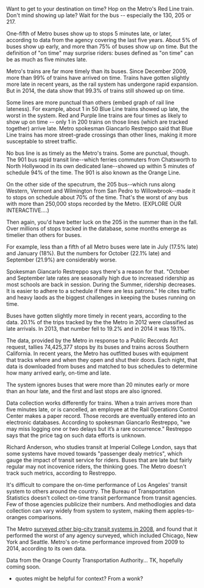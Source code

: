Want to get to your destination on time? Hop on the Metro's Red Line train. Don't mind showing up late? Wait for the bus -- especially the 130, 205 or 217.

One-fifth of Metro buses show up to stops 5 minutes late, or later, according to data from the agency covering the last five years. About 5% of buses show up early, and more than 75% of buses show up on time. But the definition of "on time" may surprise riders: buses defined as "on time" can be as much as five minutes late.

Metro's trains are far more timely than its buses. Since December 2009, more than 99% of trains have arrived on time. Trains have gotten slightly more late in recent years, as the rail system has undergone rapid expansion. But in 2014, the data show that 99.3% of trains still showed up on time.

Some lines are more punctual than others (embed graph of rail line lateness). For example, about 1 in 50 Blue Line trains showed up late, the worst in the system. Red and Purple line trains are four times as likely to show up on time -- only 1 in 200 trains on those lines (which are tracked together) arrive late. Metro spokesman Giancarlo Restreppo said that Blue Line trains has more street-grade crossings than other lines, making it more susceptable to street traffic.

No bus line is as timely as the Metro's trains. Some are punctual, though. The 901 bus rapid transit line--which ferries commuters from Chatsworth to North Hollywood in its own dedicated lane--showed up within 5 minutes of schedule 94% of the time. The 901 is also known as the Orange Line.

On the other side of the specutrum, the 205 bus--which runs along Western, Vermont and Wilmington from San Pedro to Willowbrook--made it to stops on schedule about 70% of the time. That's the worst of any bus with more than 250,000 stops recorded by the Metro. (EXPLORE OUR INTERACTIVE....)

Then again, you'd have better luck on the 205 in the summer than in the fall. Over millions of stops tracked in the database, some months emerge as timelier than others for buses.

For example, less than a fifth of all Metro buses were late in July (17.5% late) and January (18%). But the numbers for October (22.1% late) and September (21.9%) are considerably worse. 

Spokesman Giancarlo Restreppo says there's a reason for that. "October and September late rates are seasonally high due to increased ridership as most schools are  back in session. During the Summer, ridership decreases. It is easier to adhere to a schedule if there are less patrons." He cites traffic and heavy laods as the biggest challenges in keeping the buses running on time.

Buses have gotten slightly more timely in recent years, according to the data. 20.1% of the trips tracked by the the Metro in 2012 were classified as late arrivals. In 2013, that number fell to 19.2% and in 2014 it was 19.1%.

The data, provided by the Metro in response to a Public Records Act request, tallies 74,425,377 stops by its buses and trains across Southern California. In recent years, the Metro has outfitted buses with equipment that tracks where and when they open and shut their doors. Each night, that data is downloaded from buses and matched to bus schedules to determine how many arrived early, on-time and late. 

The system ignores buses that were more than 20 minutes early or more than an hour late, and the first and last stops are also ignored.

Data collection works differently for trains. When a train arrives more than five minutes late, or is cancelled, an employee at the Rail Operations Control Center makes a paper record. Those records are eventually entered into an electronic databases. According to spokesman Giancarlo Restreppo, "we may miss logging one or two delays but it’s a rare occurrence." Restreppo says that the price tag on such data efforts is unknown.

Richard Anderson, who studies transit at Imperial College London, says that some systems have moved towards "passenger dealy metrics", which gauge the impact of transit service for riders. Buses that are late but fairly regular may not incovenice riders, the thinking goes. The Metro doesn't track such metrics, according to Restreppo.

It's difficult to compare the on-time performance of Los Angeles' transit system to others around the country. The Bureau of Transportation Statistics doesn't collect on-time transit performance from transit agencies. Few of those agencies publicize their numbers. And methodlogies and data collection can vary widely from system to system, making them apples-to-oranges comparisons.

The Metro [surveyed other big-city transit systems in 2008](http://media.metro.net/board/Items/2008/06_june/20080618F&BItem18.pdf), and found that it performed the worst of any agency surveyed, which included Chicago, New York and Seattle. Metro's on-time performance improved from 2009 to 2014, according to its own data.

Data from the Orange County Transportation Authority... TK, hopefully coming soon.

* quotes might be helpful for context? From a wonk?